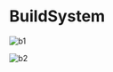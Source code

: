 # BuildSystem

![b1](https://user-images.githubusercontent.com/94134588/206933308-c900ed56-d563-4348-92b0-ac126e8a9a83.png)

![b2](https://user-images.githubusercontent.com/94134588/206933345-34915411-5862-481a-a95d-e3f69912003d.png)

